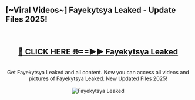<h2>[~Viral Videos~] Fayekytsya Leaked - Update Files 2025!</h2>
<br>
<div align="center">
<h2><a href="https://betterlinks.top/A2PfLJ" rel="nofollow">🔴 CLICK HERE 🌐==►► Fayekytsya Leaked</a></h2>
<br>
Get Fayekytsya Leaked and all content. Now you can access all videos and pictures of Fayekytsya Leaked. New Updated Files 2025!
<br>
<br>
<a href="https://betterlinks.top/A2PfLJ" rel="nofollow" data-target="animated-image.originalLink"><img src="https://i.ibb.co.com/WyWwxjT/player-gif2.gif" alt="Fayekytsya Leaked" style="max-width: 100%; display: inline-block;" data-target="animated-image.originalImage"></a>
</div>
<br>
